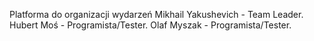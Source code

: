 Platforma do organizacji wydarzeń
Mikhail Yakushevich - Team Leader.
Hubert Moś - Programista/Tester.
Olaf Myszak - Programista/Tester.